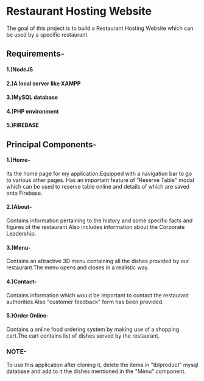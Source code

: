 # Restaurant Hosting Website

The goal of this project is to build a Restaurant Hosting Website which can be used by a specific restaurant.

## Requirements-
#### 1.)NodeJS
#### 2.)A local server like XAMPP
#### 3.)MySQL database
#### 4.)PHP environment
#### 5.)FIREBASE

## Principal Components-
#### 1.)Home- 
Its the home page for my application.Equipped with a navigation bar to go to various other pages. Has an important feature of "Reserve Table" modal which can be used to reserve table online and details of which are saved onto Firebase.
#### 2.)About-
Contains information pertaining to the history and some specific facts and figures of the restaurant.Also includes information about the Corporate Leadership.
#### 3.)Menu-
Contains an attractive 3D menu containing all the dishes provided by our restaurant.The menu opens and closes in a realistic way.
#### 4.)Contact-
Contains information which would be important to contact the restaurant authorities.Also "customer feedback" form has been provided.
#### 5.)Order Online-
Contains a online food ordering system by making use of a shopping cart.The cart contains list of dishes served by the restaurant.

### NOTE-
To use this application after cloning it, delete the items in "tblproduct" mysql database and add to it the dishes mentioned in the "Menu" component. 

